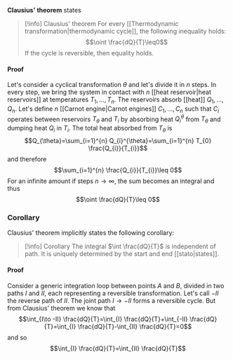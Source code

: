 **Clausius' theorem** states

> [!info] Clausius' theorem
> For every [[Thermodynamic transformation|thermodynamic cycle]], the following inequality holds:
> $$\oint \frac{dQ}{T}\leq0$$
> If the cycle is reversible, then equality holds.
#### Proof
Let's consider a cyclical transformation $\theta$ and let's divide it in $n$ steps. In every step, we bring the system in contact with $n$ [[heat reservoir|heat reservoirs]] at temperatures $T_{1},\ldots,T_{n}$. The reservoirs absorb [[heat]] $Q_{1},\ldots,Q_{n}$. Let's define $n$ [[Carnot engine|Carnot engines]] $C_{1},\ldots,C_{n}$ such that $C_{i}$ operates between reservoirs $T_{\theta}$ and $T_{i}$ by absorbing heat $Q_{i}^{\theta}$ from $T_{\theta}$ and dumping heat $Q_{i}$ in $T_{i}$. The total heat absorbed from $T_{\theta}$ is
$$Q_{\theta}=\sum_{i=1}^{n} Q_{i}^{\theta}=\sum_{i=1}^{n} T_{0} \frac{Q_{i}}{T_{i}}$$
and therefore
$$\sum_{i=1}^{n} \frac{Q_{i}}{T_{i}}\leq 0$$
For an infinite amount if steps $n\to \infty$, the sum becomes an integral and thus
$$\oint \frac{dQ}{T}\leq 0$$

### Corollary
Clausius' theorem implicitly states the following corollary:

> [!info] Corollary
> The integral $\int \frac{dQ}{T}$ is independent of path. It is uniquely determined by the start and end [[stato|states]].

#### Proof
Consider a generic integration loop between points $A$ and $B$, divided in two paths $I$ and $II$, each representing a reversible transformation. Let's call $-II$ the reverse path of $II$. The joint path $I\to -II$ forms a reversible cycle. But from Clausius' theorem we know that
$$\int_{I\to -II} \frac{dQ}{T}=\int_{I} \frac{dQ}{T}+\int_{-II} \frac{dQ}{T}=\int_{I} \frac{dQ}{T}-\int_{II} \frac{dQ}{T}=0$$
and so
$$\int_{I} \frac{dQ}{T}=\int_{II} \frac{dQ}{T}$$

